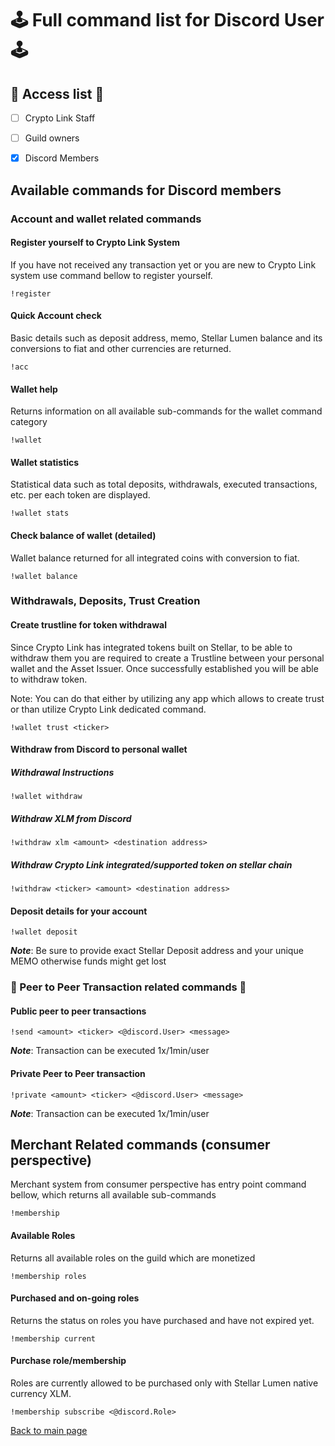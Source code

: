 #  :joystick: Full command list for Discord User :joystick: 

## :key: Access list :key:
- [ ] Crypto Link Staff 
- [ ] Guild owners
- [X] Discord Members


## Available commands for Discord members

### Account and wallet related commands

#### Register yourself to Crypto Link System
If you have not received any transaction yet or you are new to Crypto Link system use command 
bellow to register yourself. 

```text
!register
```

#### Quick Account check
Basic details such as deposit address, memo, Stellar Lumen balance and its conversions to fiat and other
currencies are returned.
```text
!acc
```

#### Wallet help
Returns information on all available sub-commands for the wallet command category
```text
!wallet
```

#### Wallet statistics
Statistical data such as total deposits, withdrawals, executed transactions, etc.  per each token 
are displayed.

```text
!wallet stats
```

#### Check balance of wallet (detailed)
Wallet balance returned for all integrated coins with conversion to fiat.

```text
!wallet balance
```

### Withdrawals, Deposits, Trust Creation

#### Create trustline for token withdrawal 
Since Crypto Link has integrated tokens built on Stellar, to be able to withdraw them you are required to 
create a Trustline between your personal wallet and the Asset Issuer. Once successfully established you will be able 
to withdraw token.

Note: You can do that either by utilizing any app which allows to create trust or than utilize
Crypto Link dedicated command. 

```text
!wallet trust <ticker>
```
#### Withdraw from Discord to personal wallet

##### Withdrawal Instructions

```text
!wallet withdraw
```

##### Withdraw XLM from Discord

```text
!withdraw xlm <amount> <destination address>
```

##### Withdraw Crypto Link integrated/supported token on stellar chain 

```text
!withdraw <ticker> <amount> <destination address>
```

#### Deposit details for your account
```text
!wallet deposit
```
***Note***: Be sure to provide exact Stellar Deposit address and your unique MEMO otherwise funds might get lost


### :incoming_envelope:  Peer to Peer Transaction related commands :incoming_envelope: 

#### Public peer to peer transactions
```text
!send <amount> <ticker> <@discord.User> <message>
```
***Note***: Transaction can be executed 1x/1min/user

#### Private Peer to Peer transaction
```text
!private <amount> <ticker> <@discord.User> <message>
```
***Note***: Transaction can be executed 1x/1min/user

## Merchant Related commands (consumer perspective)
Merchant system from consumer perspective has entry point command bellow, which returns all available sub-commands
```text
!membership
```
#### Available Roles
Returns all available roles on the guild which are monetized

```text
!membership roles
```

#### Purchased and on-going roles
Returns the status on roles you have purchased and have not expired yet.
```text
!membership current
```
#### Purchase role/membership 
Roles are currently allowed to be purchased only with Stellar Lumen native currency XLM.

```text
!membership subscribe <@discord.Role>
```

[Back to main page](README.md)
